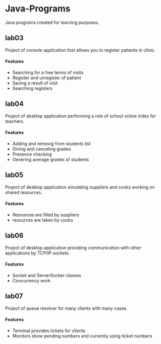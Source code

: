# Java-Programs
Java programs created for learning purposes.

## lab03
Project of console application that allows you to register patients in clinic.
#### Features
* Searching for a free terms of visits
* Register and unregister of patient
* Saving a result of visit
* Searching registers

## lab04
Project of desktop application performing a role of school online index for teachers.
#### Features
* Adding and removig from students list
* Giving and canceling grades
* Presence checking 
* Genering average grades of students

## lab05
Project of desktop application simulating suppliers and cooks working on shared resources.
#### Features
* Resources are filled by suppliers
* resources are taken by cooks

## lab06
Project of desktop application providing communication with other applications by TCP/IP sockets.
#### Features
* Socket and ServerSocker classes
* Concurrency work

## lab07
Project of queue resolver for many clients with many cases.
#### Features
* Terminal provides tickets for clients
* Monitors show pending numbers and currently using ticket numbers
